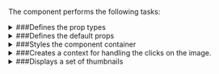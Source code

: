 The component performs the following tasks:

<details>
	<summary>###Defines the prop types

</summary>
* The active image

* The active image setter function

* The display mode setter function

</details>

<details>
	<summary>###Defines the default props

</summary>
</details>

<details>
	<summary>###Styles the component container

</summary>
</details>

<details>
	<summary>###Creates a context for handling the clicks on the image.

</summary>
</details>

<details>
	<summary>###Displays a set of thumbnails

</summary>
* Prepares the thumbs

* Manages the click on a thumb.

Marks the active image.
Changes the display mode to `slider`

</details>

